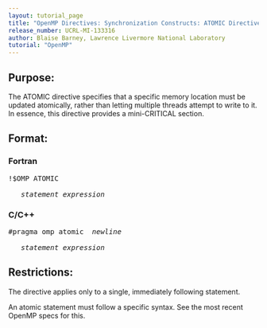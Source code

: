 ```yaml
---
layout: tutorial_page
title: "OpenMP Directives: Synchronization Constructs: ATOMIC Directive"
release_number: UCRL-MI-133316
author: Blaise Barney, Lawrence Livermore National Laboratory
tutorial: "OpenMP"
---
```


## Purpose:

The ATOMIC directive specifies that a specific memory location must be updated atomically, rather than letting multiple threads attempt to write to it. In essence, this directive provides a mini-CRITICAL section.

## Format:

### Fortran	
<pre>
!$OMP ATOMIC

   <i>statement_expression</i>
</pre>

### C/C++	
<pre>
#pragma omp atomic  <i>newline

   statement_expression</i>
</pre>

## Restrictions:

The directive applies only to a single, immediately following statement.

An atomic statement must follow a specific syntax. See the most recent OpenMP specs for this.